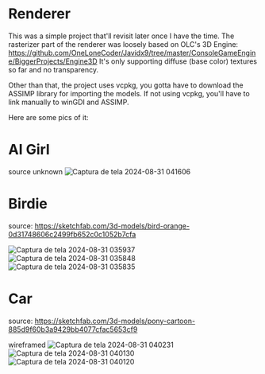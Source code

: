 # Renderer

This was a simple project that'll revisit later once I have the time. The rasterizer part of the renderer was loosely based on OLC's 3D Engine: https://github.com/OneLoneCoder/Javidx9/tree/master/ConsoleGameEngine/BiggerProjects/Engine3D
It's only supporting diffuse (base color) textures so far and no transparency.

Other than that, the project uses vcpkg, you gotta have to download the ASSIMP library for importing the models. If not using vcpkg, you'll have to link manually to winGDI and ASSIMP.

Here are some pics of it:

# AI Girl
source unknown
![Captura de tela 2024-08-31 041606](https://github.com/user-attachments/assets/2cb0c09d-29a9-4f28-80b8-0e4891ade9bd)

# Birdie
source: https://sketchfab.com/3d-models/bird-orange-0d31748606c2499fb652c0c1052b7cfa

![Captura de tela 2024-08-31 035937](https://github.com/user-attachments/assets/b972c656-70b8-432f-b4bf-80ac3d098b85)
![Captura de tela 2024-08-31 035848](https://github.com/user-attachments/assets/29fb05e9-766c-481e-b9c4-33c83854149d)
![Captura de tela 2024-08-31 035835](https://github.com/user-attachments/assets/dc54f46c-d4a7-428a-a12f-30800b5191cd)

# Car
source: https://sketchfab.com/3d-models/pony-cartoon-885d9f60b3a9429bb4077cfac5653cf9

wireframed
![Captura de tela 2024-08-31 040231](https://github.com/user-attachments/assets/89d420a1-d09c-48f0-ac39-2ffbe2091102)
![Captura de tela 2024-08-31 040130](https://github.com/user-attachments/assets/18e3b85f-540e-4bf1-bcb6-fa77103ce28a)
![Captura de tela 2024-08-31 040120](https://github.com/user-attachments/assets/91ccce95-16cc-41bb-ad40-21843f0d6b57)
